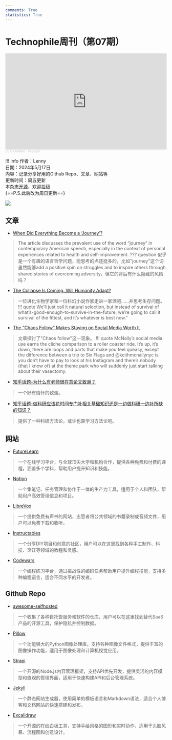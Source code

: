 ```yaml
---
comments: True
statistics: True
---
```


# Technophile周刊（第07期）

<iframe width="100%" height="300" scrolling="no" frameborder="no" allow="autoplay" src="https://w.soundcloud.com/player/?url=https%3A//api.soundcloud.com/tracks/205701395&color=%23ff5500&auto_play=false&hide_related=false&show_comments=true&show_user=true&show_reposts=false&show_teaser=true&visual=true"></iframe><div style="font-size: 10px; color: #cccccc;line-break: anywhere;word-break: normal;overflow: hidden;white-space: nowrap;text-overflow: ellipsis; font-family: Interstate,Lucida Grande,Lucida Sans Unicode,Lucida Sans,Garuda,Verdana,Tahoma,sans-serif;font-weight: 100;"><a href="https://soundcloud.com/djokawari" title="DJ OKAWARI" target="_blank" style="color: #cccccc; text-decoration: none;">DJ OKAWARI</a> · <a href="https://soundcloud.com/djokawari/peacock" title="Peacock" target="_blank" style="color: #cccccc; text-decoration: none;">Peacock</a></div>

!!! info
    作者：Lenny<br>
    日期：2024年5月17日<br>
    内容：记录分享好用的Github Repo、文章、网站等<br>
    更新时间：周五更新<br>
    本杂志[开源](https://github.com/LennyChenLaw/Weekly)，欢迎[投稿](https://github.com/LennyChenLaw/Weekly/issues)<br>
		{==P.S.此后改为周日更新==}


![](https://s2.loli.net/2024/05/17/myUd2q1NT3SM5Jb.png)
## 文章
+ [When Did Everything Become a ‘Journey’?](https://www.nytimes.com/2024/05/13/well/health-journey.html)
>The article discusses the prevalent use of the word “journey” in contemporary American speech, especially in the context of personal experiences related to health and self-improvement.
??? question
    似乎是一个有趣的语言哲学问题，能思考的点还挺多的，比如"journey"这个词虽然能够add a positive spin on struggles and to inspire others through shared stories of overcoming adversity，但它的背后有什么隐藏的风险吗？

+ [The Collapse Is Coming. Will Humanity Adapt?](https://thereader.mitpress.mit.edu/the-collapse-is-coming-will-humanity-adapt/)
>一位进化生物学家和一位科幻小说作家走进一家酒吧……并思考生存问题。
!!! quote
    We’ll just call it natural selection, but instead of survival of what’s-good-enough-to-survive-in-the-future, we’re going to call it survival of the fittest, and it’s whatever is best now.” 

+ [The “Chaos Follow” Makes Staying on Social Media Worth It](https://www.gq.com/story/the-chaos-follow-makes-staying-on-social-media-worth-it)
>文章探讨了"Chaos follow"这一现象。
!!! quote
    McNally’s social media use earns the cliche comparison to a roller coaster ride. It’s up, it’s down, there are loops and parts that make you feel queasy, except the difference between a trip to Six Flags and @keithmcnallynyc is you don’t have to pay to look at his Instagram and there’s nobody (that I know of) at the theme park who will suddenly just start talking about their vasectomy. 

+ [知乎话题-为什么有老师很在意论文致谢？](https://www.zhihu.com/question/606467535/answer/3087595670)
> 一个好有情怀的致谢。

+ [知乎话题-做科研应该花时间专门补相关基础知识还是一边做科研一边补所缺的知识？](https://www.zhihu.com/question/39451722/answer/3134657703)
> 提供了一种科研方法论，或许也算学习方法论吧。

## 网站
+ [FutureLearn](https://www.futurelearn.com/)
>一个在线学习平台，与全球顶尖大学和机构合作，提供各种免费和付费的课程，涵盖多个学科，帮助用户提升知识和技能。
+ [Notion](https://www.notion.so/)
>一个集笔记、任务管理和协作于一体的生产力工具，适用于个人和团队，帮助用户高效管理信息和项目。
+ [LibreVox](https://librivox.org/)
>一个提供免费有声书的网站，志愿者将公共领域的书籍录制成音频文件，用户可以免费下载和收听。
+ [Instructables](https://www.instructables.com/)
>一个分享DIY项目和创意的社区，用户可以在这里找到各种手工制作、科技、烹饪等领域的教程和灵感。
+ [Codewars](https://www.codewars.com/)
>一个编程练习平台，通过挑战性的编码任务帮助用户提升编程技能，支持多种编程语言，适合不同水平的开发者。

## Github Repo
+ [awesome-selfhosted](https://github.com/awesome-selfhosted/awesome-selfhosted)
>一个收集了各种自托管服务和软件的仓库，用户可以在这里找到替代SaaS产品的开源工具，保护隐私并控制数据。
+ [Pillow](https://github.com/python-pillow/Pillow)
>一个功能强大的Python图像处理库，支持各种图像文件格式，提供丰富的图像操作功能，适用于图像处理和计算机视觉应用。
+ [Strapi](https://github.com/strapi/strapi)
>一个开源的Node.js内容管理框架，支持API优先开发，提供灵活的内容模型和直观的管理界面，适用于快速构建API和后台管理系统。
+ [Jekyll](https://github.com/jekyll/jekyll)
>一个静态网站生成器，使用简单的模板语言和Markdown语法，适合个人博客和文档网站的快速搭建和发布。
+ [Excalidraw](https://github.com/excalidraw/excalidraw)
>一个开源的在线白板工具，支持手绘风格的图形和实时协作，适用于头脑风暴、流程图和创意设计。

